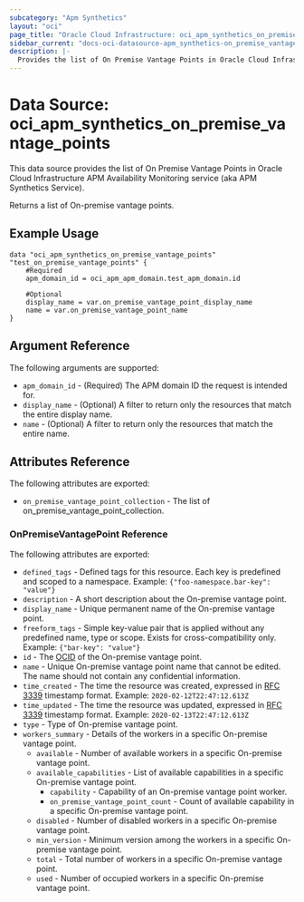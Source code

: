 ```yaml
---
subcategory: "Apm Synthetics"
layout: "oci"
page_title: "Oracle Cloud Infrastructure: oci_apm_synthetics_on_premise_vantage_points"
sidebar_current: "docs-oci-datasource-apm_synthetics-on_premise_vantage_points"
description: |-
  Provides the list of On Premise Vantage Points in Oracle Cloud Infrastructure APM Availability Monitoring service (aka APM Synthetics Service)
---
```


# Data Source: oci_apm_synthetics_on_premise_vantage_points
This data source provides the list of On Premise Vantage Points in Oracle Cloud Infrastructure APM Availability Monitoring service (aka APM Synthetics Service).

Returns a list of On-premise vantage points.


## Example Usage

```hcl
data "oci_apm_synthetics_on_premise_vantage_points" "test_on_premise_vantage_points" {
	#Required
	apm_domain_id = oci_apm_apm_domain.test_apm_domain.id

	#Optional
	display_name = var.on_premise_vantage_point_display_name
	name = var.on_premise_vantage_point_name
}
```

## Argument Reference

The following arguments are supported:

* `apm_domain_id` - (Required) The APM domain ID the request is intended for. 
* `display_name` - (Optional) A filter to return only the resources that match the entire display name.
* `name` - (Optional) A filter to return only the resources that match the entire name.


## Attributes Reference

The following attributes are exported:

* `on_premise_vantage_point_collection` - The list of on_premise_vantage_point_collection.

### OnPremiseVantagePoint Reference

The following attributes are exported:

* `defined_tags` - Defined tags for this resource. Each key is predefined and scoped to a namespace. Example: `{"foo-namespace.bar-key": "value"}` 
* `description` - A short description about the On-premise vantage point.
* `display_name` - Unique permanent name of the On-premise vantage point.
* `freeform_tags` - Simple key-value pair that is applied without any predefined name, type or scope. Exists for cross-compatibility only. Example: `{"bar-key": "value"}` 
* `id` - The [OCID](https://docs.cloud.oracle.com/iaas/Content/General/Concepts/identifiers.htm) of the On-premise vantage point.
* `name` - Unique On-premise vantage point name that cannot be edited. The name should not contain any confidential information.
* `time_created` - The time the resource was created, expressed in [RFC 3339](https://tools.ietf.org/html/rfc3339) timestamp format. Example: `2020-02-12T22:47:12.613Z` 
* `time_updated` - The time the resource was updated, expressed in [RFC 3339](https://tools.ietf.org/html/rfc3339) timestamp format. Example: `2020-02-13T22:47:12.613Z` 
* `type` - Type of On-premise vantage point.
* `workers_summary` - Details of the workers in a specific On-premise vantage point. 
	* `available` - Number of available workers in a specific On-premise vantage point.
	* `available_capabilities` - List of available capabilities in a specific On-premise vantage point.
		* `capability` - Capability of an On-premise vantage point worker.
		* `on_premise_vantage_point_count` - Count of available capability in a specific On-premise vantage point.
	* `disabled` - Number of disabled workers in a specific On-premise vantage point.
	* `min_version` - Minimum version among the workers in a specific On-premise vantage point.
	* `total` - Total number of workers in a specific On-premise vantage point.
	* `used` - Number of occupied workers in a specific On-premise vantage point.

